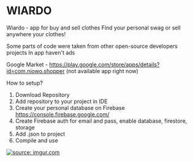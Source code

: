# WIARDO
Wiardo - app for buy and sell clothes
Find your personal swag or sell anywhere your clothes!

Some parts of code were taken from other open-source developers projects
In app haven't ads

Google Market - https://play.google.com/store/apps/details?id=com.niowo.shopper (not available app right now)

How to setup? 

1. Download Repository
2. Add repository to your project in IDE
3. Create your personal database on Firebase https://console.firebase.google.com/
4. Create Firebase auth for email and pass, enable database, firestore, storage
5. Add .json to project
6. Compile and use

<a href="https://i.imgur.com/20e6px5.png"><img src="https://i.imgur.com/20e6px5.png" title="source: imgur.com" /></a>
